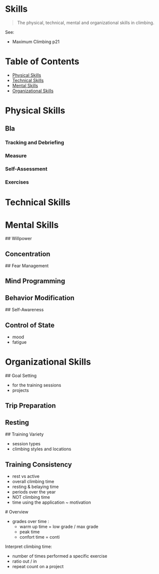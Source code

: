 # Skills

> The physical, technical, mental and organizational skills in climbing.

See:
- Maximum Climbing p21

# Table of Contents

- [Physical Skills](#physical-skills)
- [Technical Skills](#technical-skills)
- [Mental Skills](#mental-skills)
- [Organizational Skills](#organizational-skills)

# Physical Skills

## Bla

### Tracking and Debriefing

### Measure

### Self-Assessment

### Exercises

# Technical Skills

# Mental Skills

## Willpower

## Concentration

## Fear Management

## Mind Programming

## Behavior Modification

## Self-Awareness

## Control of State

- mood
- fatigue

# Organizational Skills

## Goal Setting

- for the training sessions
- projects

## Trip Preparation

## Resting

## Training Variety

- session types
- climbing styles and locations

## Training Consistency

- rest vs active
- overall climbing time
- resting & belaying time
- periods over the year
- NOT climbing time
- time using the application ~ motivation

# Overview

- grades over time :
  - warm up time = low grade / max grade
  - peak time
  - confort time = conti

Interpret climbing time:
- number of times performed a specific exercise
- ratio out / in
- repeat count on a project